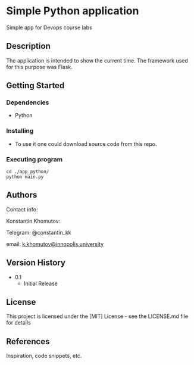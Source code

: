 # Simple Python application

Simple app for Devops course labs 

## Description

The application is intended to show the current time.
The framework used for this purpose was Flask.

## Getting Started

### Dependencies

* Python

### Installing

* To use it one could download source code from this repo.

### Executing program

```
cd ./app_python/
python main.py
```

## Authors

Contact info:

Konstantin Khomutov:

Telegram: @constantin_kk

email: k.khomutov@innopolis.university

## Version History

* 0.1
    * Initial Release

## License

This project is licensed under the [MIT] License - see the LICENSE.md file for details

## References

Inspiration, code snippets, etc.


